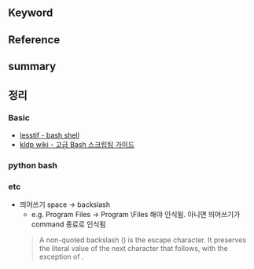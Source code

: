 ## Keyword

## Reference

## summary

## 정리
### Basic 
  - [lesstif - bash shell](https://www.lesstif.com/display/1STB/bash+shell)
  - [kldp wiki - 고급 Bash 스크립팅 가이드](https://wiki.kldp.org/HOWTO/html/Adv-Bash-Scr-HOWTO/index.html)
  
### python bash

### etc
  - 띄어쓰기 space -> backslash
    - e.g. Program Files -> Program \Files 해야 인식됨. 아니면 띄어쓰기가 command 종료로 인식됨
    > A  non-quoted  backslash (\) is the escape character.  It preserves the literal value of the next character that follows, with the exception of <newline>. 

